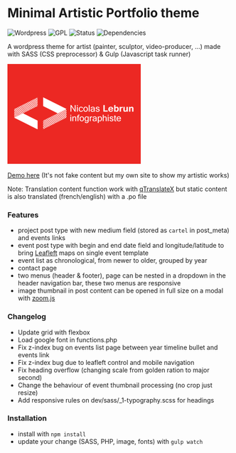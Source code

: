 # Minimal Artistic Portfolio theme
![Wordpress](https://img.shields.io/wordpress/v/akismet.svg)
![GPL](https://img.shields.io/aur/license/yaourt.svg)
![Status](https://img.shields.io/pypi/status/Django.svg)
![Dependencies](https://img.shields.io/versioneye/d/ruby/rails.svg)


A wordpress theme for artist (painter, sculptor, video-producer, ...) made with SASS (CSS preprocessor) & Gulp (Javascript task runner)


![theme screenshot Nicolas Lebrun logo](https://raw.githubusercontent.com/nclslbrn/Minimal-artist-portfolio/master/screenshot.png)


[Demo here](https://nicolas-lebrun.fr/) (It's not fake content but my own site to show my artistic works)


Note: Translation content function work with [qTranslateX](https://wordpress.org/plugins/qtranslate-x/) but static content is also translated (french/english) with a .po file

### Features
- project post type with new medium field (stored as `cartel` in post_meta) and events links
- event post type with begin and end date field and longitude/latitude to bring [Leafleft](https://github.com/Leaflet/Leaflet) maps on single event template
- event list as chronological, from newer to older, grouped by year
- contact page
- two menus (header & footer), page can be nested in a dropdown in the header navigation bar, these two menus are responsive
- image thumbnail in post content can be opened in full size on a modal with [zoom.js](https://github.com/fat/zoom.js)


### Changelog
- Update grid with flexbox
- Load google font in functions.php
- Fix z-index bug on events list page between year timeline bullet and events link
- Fix z-index bug due to leafleft control and mobile navigation
- Fix heading overflow (changing scale from golden ration to major second)
- Change the behaviour of event thumbnail processing (no crop just resize)
- Add responsive rules on dev/sass/_1-typography.scss for headings

### Installation
- install with `npm install`
- update your change (SASS, PHP, image, fonts) with `gulp watch`
